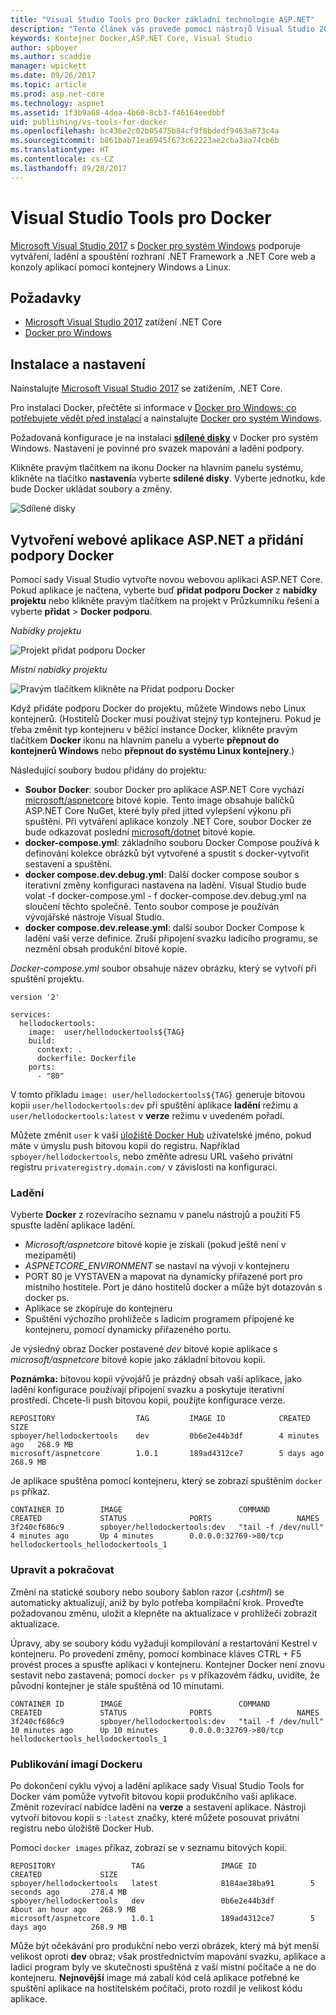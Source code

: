 ```yaml
---
title: "Visual Studio Tools pro Docker základní technologie ASP.NET"
description: "Tento článek vás provede pomocí nástrojů Visual Studio 2017 a Docker pro systém Windows, které containerize aplikace ASP.NET Core."
keywords: Kontejner Docker,ASP.NET Core, Visual Studio
author: spboyer
ms.author: scaddie
manager: wpickett
ms.date: 09/26/2017
ms.topic: article
ms.prod: asp.net-core
ms.technology: aspnet
ms.assetid: 1f3b9a68-4dea-4b60-8cb3-f46164eedbbf
uid: publishing/vs-tools-for-docker
ms.openlocfilehash: bc436e2c02b05475b84cf9f8bdedf9463a673c4a
ms.sourcegitcommit: b861bab71ea6945f673c62223ae2cba3aa74cb6b
ms.translationtype: HT
ms.contentlocale: cs-CZ
ms.lasthandoff: 09/28/2017
---
```

# <a name="visual-studio-tools-for-docker"></a>Visual Studio Tools pro Docker

[Microsoft Visual Studio 2017](https://www.visualstudio.com/) s [Docker pro systém Windows](https://docs.docker.com/docker-for-windows/install/) podporuje vytváření, ladění a spouštění rozhraní .NET Framework a .NET Core web a konzoly aplikací pomocí kontejnery Windows a Linux.

## <a name="prerequisites"></a>Požadavky

- [Microsoft Visual Studio 2017](https://www.visualstudio.com/) zatížení .NET Core
- [Docker pro Windows](https://docs.docker.com/docker-for-windows/install/)

## <a name="installation-and-setup"></a>Instalace a nastavení

Nainstalujte [Microsoft Visual Studio 2017](https://docs.microsoft.com/visualstudio/install/install-visual-studio) se zatížením, .NET Core.

Pro instalaci Docker, přečtěte si informace v [Docker pro Windows: co potřebujete vědět před instalací](https://docs.docker.com/docker-for-windows/install/#what-to-know-before-you-install) a nainstalujte [Docker pro systém Windows](https://docs.docker.com/docker-for-windows/install/).

Požadovaná konfigurace je na instalaci  **[sdílené disky](https://docs.docker.com/docker-for-windows/#shared-drives)**  v Docker pro systém Windows. Nastavení je povinné pro svazek mapování a ladění podpory.

Klikněte pravým tlačítkem na ikonu Docker na hlavním panelu systému, klikněte na tlačítko **nastavení**a vyberte **sdílené disky**. Vyberte jednotku, kde bude Docker ukládat soubory a změny.

![Sdílené disky](./visual-studio-tools-for-docker/_static/settings-shared-drives-win.png)

## <a name="create-an-aspnet-web-application-and-add-docker-support"></a>Vytvoření webové aplikace ASP.NET a přidání podpory Docker

Pomocí sady Visual Studio vytvořte novou webovou aplikaci ASP.NET Core. Pokud aplikace je načtena, vyberte buď **přidat podporu Docker** z **nabídky projektu** nebo klikněte pravým tlačítkem na projekt v Průzkumníku řešení a vyberte **přidat**  >  **Docker podporu**.

*Nabídky projektu*

![Projekt přidat podporu Docker](./visual-studio-tools-for-docker/_static/project-add-docker-support.png)

*Místní nabídky projektu*

![Pravým tlačítkem klikněte na Přidat podporu Docker](./visual-studio-tools-for-docker/_static/right-click-add-docker-support.png)

Když přidáte podporu Docker do projektu, můžete Windows nebo Linux kontejnerů. (Hostitelů Docker musí používat stejný typ kontejneru. Pokud je třeba změnit typ kontejneru v běžící instance Docker, klikněte pravým tlačítkem **Docker** ikonu na hlavním panelu a vyberte **přepnout do kontejnerů Windows** nebo **přepnout do systému Linux kontejnery**.) 

Následující soubory budou přidány do projektu:

- **Soubor Docker**: soubor Docker pro aplikace ASP.NET Core vychází [microsoft/aspnetcore](https://hub.docker.com/r/microsoft/aspnetcore) bitové kopie. Tento image obsahuje balíčků ASP.NET Core NuGet, které byly před jitted vylepšení výkonu při spuštění. Při vytváření aplikace konzoly .NET Core, soubor Docker ze bude odkazovat poslední [microsoft/dotnet](https://hub.docker.com/r/microsoft/dotnet) bitové kopie.   
- **docker-compose.yml**: základního souboru Docker Compose používá k definování kolekce obrázků být vytvořené a spustit s docker-vytvořit sestavení a spuštění.   
- **docker compose.dev.debug.yml**: Další docker compose soubor s iterativní změny konfiguraci nastavena na ladění. Visual Studio bude volat -f docker-compose.yml - f docker-compose.dev.debug.yml na sloučení těchto společně. Tento soubor compose je používán vývojářské nástroje Visual Studio.   
- **docker compose.dev.release.yml**: další soubor Docker Compose k ladění vaší verze definice. Zruší připojení svazku ladicího programu, se nezmění obsah produkční bitové kopie.  

*Docker-compose.yml* soubor obsahuje název obrázku, který se vytvoří při spuštění projektu. 

```
version '2'

services:
  hellodockertools:
    image:  user/hellodockertools${TAG}
    build:
      context: .
      dockerfile: Dockerfile
    ports:
      - "80"
``` 

V tomto příkladu `image: user/hellodockertools${TAG}` generuje bitovou kopii `user/hellodockertools:dev` při spuštění aplikace **ladění** režimu a `user/hellodockertools:latest` v **verze** režimu v uvedeném pořadí. 

Můžete změnit `user` k vaší [úložiště Docker Hub](https://hub.docker.com/) uživatelské jméno, pokud máte v úmyslu push bitovou kopii do registru. Například `spboyer/hellodockertools`, nebo změňte adresu URL vašeho privátní registru `privateregistry.domain.com/` v závislosti na konfiguraci.

### <a name="debugging"></a>Ladění

Vyberte **Docker** z rozevíracího seznamu v panelu nástrojů a použití F5 spusťte ladění aplikace ladění. 

- *Microsoft/aspnetcore* bitové kopie je získali (pokud ještě není v mezipaměti)
- *ASPNETCORE_ENVIRONMENT* se nastaví na vývoji v kontejneru
- PORT 80 je VYSTAVEN a mapovat na dynamicky přiřazené port pro místního hostitele. Port je dáno hostitelů docker a může být dotazován s docker ps. 
- Aplikace se zkopíruje do kontejneru
- Spuštění výchozího prohlížeče s ladicím programem připojené ke kontejneru, pomocí dynamicky přiřazeného portu. 

Je výsledný obraz Docker postavené *dev* bitové kopie aplikace s *microsoft/aspnetcore* bitové kopie jako základní bitovou kopii.

**Poznámka:** bitovou kopii vývojářů je prázdný obsah vaší aplikace, jako ladění konfigurace používají připojení svazku a poskytuje iterativní prostředí. Chcete-li push bitovou kopii, použijte konfigurace verze.

```console
REPOSITORY                  TAG         IMAGE ID            CREATED         SIZE
spboyer/hellodockertools    dev         0b6e2e44b3df        4 minutes ago   268.9 MB
microsoft/aspnetcore        1.0.1       189ad4312ce7        5 days ago      268.9 MB
```

Je aplikace spuštěna pomocí kontejneru, který se zobrazí spuštěním `docker ps` příkaz.

```console
CONTAINER ID        IMAGE                          COMMAND               CREATED             STATUS              PORTS                   NAMES
3f240cf686c9        spboyer/hellodockertools:dev   "tail -f /dev/null"   4 minutes ago       Up 4 minutes        0.0.0.0:32769->80/tcp   hellodockertools_hellodockertools_1
```

### <a name="edit-and-continue"></a>Upravit a pokračovat

Změní na statické soubory nebo soubory šablon razor (*.cshtml*) se automaticky aktualizují, aniž by bylo potřeba kompilační krok. Proveďte požadovanou změnu, uložit a klepněte na aktualizace v prohlížeči zobrazit aktualizace.  

Úpravy, aby se soubory kódu vyžadují kompilování a restartování Kestrel v kontejneru. Po provedení změny, pomocí kombinace kláves CTRL + F5 provést proces a spusťte aplikaci v kontejneru. Kontejner Docker není znovu sestavit nebo zastavená; pomocí `docker ps` v příkazovém řádku, uvidíte, že původní kontejner je stále spuštěná od 10 minutami. 

```console
CONTAINER ID        IMAGE                          COMMAND               CREATED             STATUS              PORTS                   NAMES
3f240cf686c9        spboyer/hellodockertools:dev   "tail -f /dev/null"   10 minutes ago      Up 10 minutes       0.0.0.0:32769->80/tcp   hellodockertools_hellodockertools_1
```

### <a name="publishing-docker-images"></a>Publikování imagí Dockeru

Po dokončení cyklu vývoj a ladění aplikace sady Visual Studio Tools for Docker vám pomůže vytvořit bitovou kopii produkčního vaší aplikace. Změnit rozevírací nabídce ladění na **verze** a sestavení aplikace. Nástroji vytvoří bitovou kopii s `:latest` značky, které můžete posouvat privátní registru nebo úložiště Docker Hub. 

Pomocí `docker images` příkaz, zobrazí se v seznamu bitových kopií.

```console
REPOSITORY                 TAG                 IMAGE ID            CREATED             SIZE
spboyer/hellodockertools   latest              8184ae38ba91        5 seconds ago       278.4 MB
spboyer/hellodockertools   dev                 0b6e2e44b3df        About an hour ago   268.9 MB
microsoft/aspnetcore       1.0.1               189ad4312ce7        5 days ago          268.9 MB
```

Může být očekávání pro produkční nebo verzi obrázek, který má být menší velikost oproti **dev** obraz; však prostřednictvím mapování svazku, aplikace a ladicí program byly ve skutečnosti spuštěná z vaší místní počítače a ne do kontejneru. **Nejnovější** image má zabalí kód celá aplikace potřebné ke spuštění aplikace na hostitelském počítači, proto rozdíl je velikost kódu aplikace.
